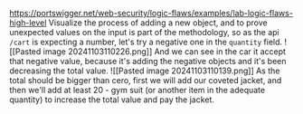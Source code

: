 https://portswigger.net/web-security/logic-flaws/examples/lab-logic-flaws-high-level
Visualize the process of adding a new object, and to prove unexpected values on the input is part of the methodology, so as the api `/cart` is expecting a number, let's try a negative one in the `quantity` field.
![[Pasted image 20241103110226.png]]
And we can see in the car it accept that negative value, because it's adding the negative objects and it's been decreasing the total value. 
![[Pasted image 20241103110139.png]]
As the total should be bigger than cero, first we will add our coveted jacket, and then we'll add at least 20 - gym suit (or another item in the adequate quantity) to increase the total value and pay the jacket.
